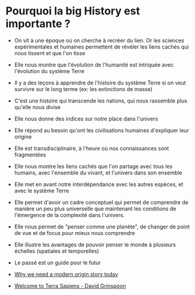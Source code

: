 # Pourquoi la big History est importante ?

- On vit à une époque où on cherche à recréer du lien. Or les sciences expérimentales et humaines permettent de révéler les liens cachés qui nous tissent et que l'on tisse
- Elle nous montre que l'évolution de l'humanité est intriquée avec l'évolution du système Terre
- Il y a des leçons à apprendre de l'histoire du système Terre si on veut survivre sur le long terme (ex: les extinctions de masse)
- C'est une histoire qui transcende les nations, qui nous rassemble plus qu'elle nous divise
- Elle nous donne des indices sur notre place dans l'univers
- Elle répond au besoin qu'ont les civilisations humaines d'expliquer leur origine
- Elle est transdisciplinaire, à l'heure où nos connaissances sont fragmentées
- Elle nous montre les liens cachés que l'on partage avec tous les humains, avec l'ensemble du vivant, et l'univers dans son ensemble
- Elle met en avant notre interdépendance avec les autres espèces, et avec le système Terre
- Elle permet d'avoir un cadre conceptuel qui permet de comprendre de manière un peu plus universelle que maintenant les conditions de l'émergence de la complexité dans l'univers.
- Elle nous permet de "penser comme une planète", de changer de point de vue et de focus pour mieux nous comprendre
- Elle illustre les avantages de pouvoir penser le monde à plusieurs échelles (spatiales et temporelles)
- Le passé est un guide pour le futur

- [Why we need a modern origin story today](sciencenordic.com/why-we-need-modern-origin-story-today?fbclid=IwAR0ivr-bTPKXx2ihbbWlLVnLmS08AvzW8ZyZcXi1wD5ePAWbA97LLH01dD4)

- [Welcome to Terra Sapiens - David Grinspoon](https://aeon.co/essays/enter-the-sapiezoic-a-new-aeon-of-self-aware-global-change?fbclid=IwAR1VAQExLOCvtmda9ZaiYorLv90ESishMroEIPzyT8m2-dXV-o57JUH-R58)
